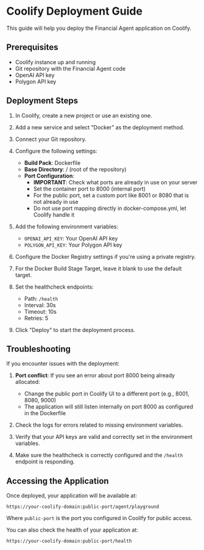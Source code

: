 # Coolify Deployment Guide

This guide will help you deploy the Financial Agent application on Coolify.

## Prerequisites

- Coolify instance up and running
- Git repository with the Financial Agent code
- OpenAI API key
- Polygon API key

## Deployment Steps

1. In Coolify, create a new project or use an existing one.

2. Add a new service and select "Docker" as the deployment method.

3. Connect your Git repository.

4. Configure the following settings:

   - **Build Pack**: Dockerfile
   - **Base Directory**: / (root of the repository)
   - **Port Configuration**:
     - **IMPORTANT**: Check what ports are already in use on your server
     - Set the container port to 8000 (internal port)
     - For the public port, set a custom port like 8001 or 8080 that is not already in use
     - Do not use port mapping directly in docker-compose.yml, let Coolify handle it

5. Add the following environment variables:

   - `OPENAI_API_KEY`: Your OpenAI API key
   - `POLYGON_API_KEY`: Your Polygon API key

6. Configure the Docker Registry settings if you're using a private registry.

7. For the Docker Build Stage Target, leave it blank to use the default target.

8. Set the healthcheck endpoints:

   - Path: `/health`
   - Interval: 30s
   - Timeout: 10s
   - Retries: 5

9. Click "Deploy" to start the deployment process.

## Troubleshooting

If you encounter issues with the deployment:

1. **Port conflict**: If you see an error about port 8000 being already allocated:

   - Change the public port in Coolify UI to a different port (e.g., 8001, 8080, 9000)
   - The application will still listen internally on port 8000 as configured in the Dockerfile

2. Check the logs for errors related to missing environment variables.

3. Verify that your API keys are valid and correctly set in the environment variables.

4. Make sure the healthcheck is correctly configured and the `/health` endpoint is responding.

## Accessing the Application

Once deployed, your application will be available at:

`https://your-coolify-domain:public-port/agent/playground`

Where `public-port` is the port you configured in Coolify for public access.

You can also check the health of your application at:

`https://your-coolify-domain:public-port/health`
